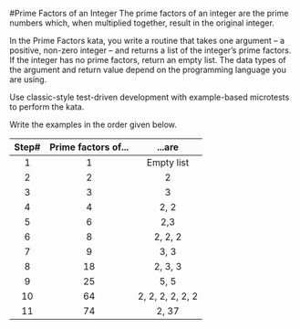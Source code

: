 #Prime Factors of an Integer
The prime factors of an integer are the prime numbers which, when multiplied together, result in
the original integer. 

In the Prime Factors kata, you write a routine that takes one argument – a positive, non-zero
integer – and returns a list of the integer’s prime factors. If the integer has no prime factors, return
an empty list. The data types of the argument and return value depend on the programming
language you are using.

Use classic-style test-driven development with example-based microtests to perform the kata.

Write the examples in the order given below.



| Step# | Prime factors of... | ...are |
| :---: | :---: | :---: |
|1| 1| Empty list
|2| 2| 2|
|3| 3| 3|
|4 |4| 2, 2|
|5 |6| 2,3|
|6 |8 |2, 2, 2|
|7 |9 |3, 3|
|8 |18| 2, 3, 3|
|9 |25| 5, 5|
|10 |64| 2, 2, 2, 2, 2, 2|
|11 |74| 2, 37|